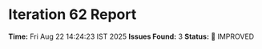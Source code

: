 # Iteration 62 Report
**Time:** Fri Aug 22 14:24:23 IST 2025
**Issues Found:** 3
**Status:** 🔧 IMPROVED
